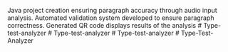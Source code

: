 Java project creation ensuring paragraph accuracy through audio input analysis.
Automated validation system developed to ensure paragraph correctness.
Generated QR code displays results of the analysis
#   T y p e - t e s t - a n a l y z e r  
 #   T y p e - t e s t - a n a l y z e r  
 #   T y p e - t e s t - a n a l y z e r  
 #   T y p e - T e s t - A n a l y z e r  
 